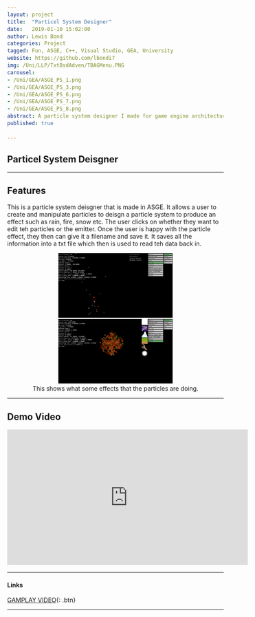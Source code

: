 ```yaml
---
layout: project
title:  "Particel System Designer"
date:   2019-01-10 15:02:00
author: Lewis Bond
categories: Project
tagged: Fun, ASGE, C++, Visual Studio, GEA, University
website: https://github.com/lbondi7
img: /Uni/LLP/TxtBsdAdven/TBAGMenu.PNG
carousel:
- /Uni/GEA/ASGE_PS_1.png
- /Uni/GEA/ASGE_PS_3.png
- /Uni/GEA/ASGE_PS_6.png
- /Uni/GEA/ASGE_PS_7.png
- /Uni/GEA/ASGE_PS_8.png
abstract: A particle system designer I made for game engine architecture
published: true

---
```


## Particel System Deisgner

---

## Features

This is a particle system deisgner that is made in ASGE. It allows a user to create and manipulate particles to deisgn a particle system to produce an effect such as rain, fire, snow etc. The user clicks on whether they want to edit teh particles or the emitter. Once the user is happy with the particle effect, they then can give it a filename and save it. It saves all the information into a txt file which then is used to read teh data back in.

<center>
<figure class = "half">
    <a href="/assets/img/project/Uni/GEA/ASGE_PS_2.png"><img src="/assets/img/project/Uni/GEA/ASGE_PS_2.png" height="150"></a>
      <a href="/assets/img/project/Uni/GEA/ASGE_PS_5.png"><img src="/assets/img/project/Uni/GEA/ASGE_PS_5.png" height="150"></a>
    <figcaption>This shows what some effects that the particles are doing.</figcaption>
</figure>
</center>

---

## Demo Video

<p style="text-align: center">
<iframe width="560" height="315" src="https://www.youtube.com/embed/4_7P505BYMY" frameborder="0" allow="accelerometer; autoplay; encrypted-media; gyroscope; picture-in-picture" allowfullscreen></iframe>
</p>

---

#### Links

[GAMPLAY VIDEO](https://www.youtube.com/embed/4_7P505BYMY){: .btn}

---
